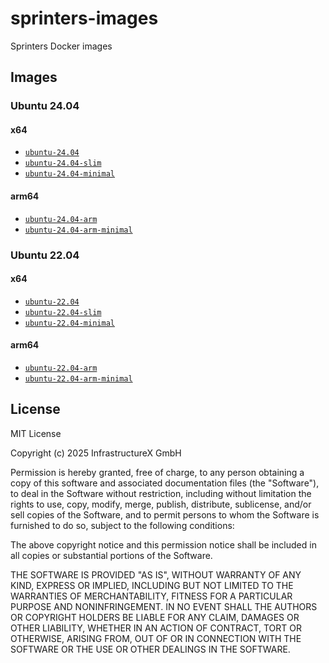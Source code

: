 # sprinters-images
Sprinters Docker images

## Images

### Ubuntu 24.04

#### x64
- [`ubuntu-24.04`](https://github.com/sprinters-sh/sprinters-images/pkgs/container/sprinters-images-ubuntu-24.04)
- [`ubuntu-24.04-slim`](https://github.com/sprinters-sh/sprinters-images/pkgs/container/sprinters-images-ubuntu-24.04-slim)
- [`ubuntu-24.04-minimal`](https://github.com/sprinters-sh/sprinters-images/pkgs/container/sprinters-images-ubuntu-24.04-minimal)

#### arm64
- [`ubuntu-24.04-arm`](https://github.com/sprinters-sh/sprinters-images/pkgs/container/sprinters-images-ubuntu-24.04-arm)
- [`ubuntu-24.04-arm-minimal`](https://github.com/sprinters-sh/sprinters-images/pkgs/container/sprinters-images-ubuntu-24.04-arm-minimal)

### Ubuntu 22.04

#### x64
- [`ubuntu-22.04`](https://github.com/sprinters-sh/sprinters-images/pkgs/container/sprinters-images-ubuntu-22.04)
- [`ubuntu-22.04-slim`](https://github.com/sprinters-sh/sprinters-images/pkgs/container/sprinters-images-ubuntu-22.04-slim)
- [`ubuntu-22.04-minimal`](https://github.com/sprinters-sh/sprinters-images/pkgs/container/sprinters-images-ubuntu-22.04-minimal)

#### arm64
- [`ubuntu-22.04-arm`](https://github.com/sprinters-sh/sprinters-images/pkgs/container/sprinters-images-ubuntu-22.04-arm)
- [`ubuntu-22.04-arm-minimal`](https://github.com/sprinters-sh/sprinters-images/pkgs/container/sprinters-images-ubuntu-22.04-arm-minimal)

## License
MIT License

Copyright (c) 2025 InfrastructureX GmbH

Permission is hereby granted, free of charge, to any person obtaining a copy
of this software and associated documentation files (the "Software"), to deal
in the Software without restriction, including without limitation the rights
to use, copy, modify, merge, publish, distribute, sublicense, and/or sell
copies of the Software, and to permit persons to whom the Software is
furnished to do so, subject to the following conditions:

The above copyright notice and this permission notice shall be included in all
copies or substantial portions of the Software.

THE SOFTWARE IS PROVIDED "AS IS", WITHOUT WARRANTY OF ANY KIND, EXPRESS OR
IMPLIED, INCLUDING BUT NOT LIMITED TO THE WARRANTIES OF MERCHANTABILITY,
FITNESS FOR A PARTICULAR PURPOSE AND NONINFRINGEMENT. IN NO EVENT SHALL THE
AUTHORS OR COPYRIGHT HOLDERS BE LIABLE FOR ANY CLAIM, DAMAGES OR OTHER
LIABILITY, WHETHER IN AN ACTION OF CONTRACT, TORT OR OTHERWISE, ARISING FROM,
OUT OF OR IN CONNECTION WITH THE SOFTWARE OR THE USE OR OTHER DEALINGS IN THE
SOFTWARE.

